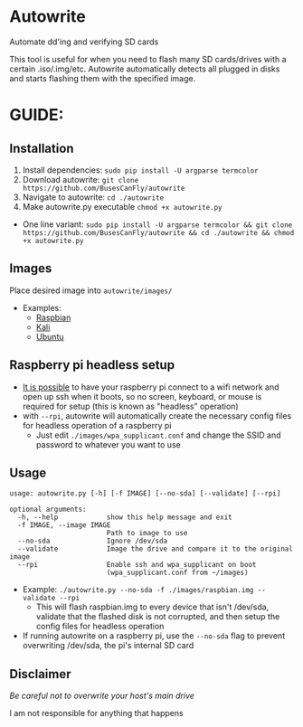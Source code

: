 # Autowrite
Automate dd'ing and verifying SD cards

This tool is useful for when you need to flash many SD cards/drives with a certain .iso/.img/etc. Autowrite automatically detects all plugged in disks and starts flashing them with the specified image.

# GUIDE:

## Installation
1. Install dependencies: `sudo pip install -U argparse termcolor`
2. Download autowrite: `git clone https://github.com/BusesCanFly/autowrite`
3. Navigate to autowrite: `cd ./autowrite`
4. Make autowrite.py executable `chmod +x autowrite.py`
* One line variant: `sudo pip install -U argparse termcolor && git clone https://github.com/BusesCanFly/autowrite && cd ./autowrite && chmod +x autowrite.py`

## Images
Place desired image into `autowrite/images/`
* Examples: 
    * [Raspbian](https://www.raspberrypi.org/downloads/raspbian/)
    * [Kali](https://www.kali.org/downloads/)
    * [Ubuntu](https://www.ubuntu.com/download)

## Raspberry pi headless setup
* [It is possible](https://www.raspberrypi.org/forums/viewtopic.php?t=191252) to have your raspberry pi connect to a wifi network and open up ssh when it boots, so no screen, keyboard, or mouse is required for setup (this is known as "headless" operation)
* with `--rpi`, autowrite will automatically create the necessary config files for headless operation of a raspberry pi
	* Just edit `./images/wpa_supplicant.conf` and change the SSID and password to whatever you want to use

## Usage
```
usage: autowrite.py [-h] [-f IMAGE] [--no-sda] [--validate] [--rpi]

optional arguments:
  -h, --help            show this help message and exit
  -f IMAGE, --image IMAGE
                        Path to image to use
  --no-sda              Ignore /dev/sda
  --validate            Image the drive and compare it to the original image
  --rpi                 Enable ssh and wpa_supplicant on boot
                        (wpa_supplicant.conf from ~/images)
```
* Example: `./autowrite.py --no-sda -f ./images/raspbian.img --validate --rpi`
	* This will flash raspbian.img to every device that isn't /dev/sda, validate that the flashed disk is not corrupted, and then setup the config files for headless operation
* If running autowrite on a raspberry pi, use the `--no-sda` flag to prevent overwriting /dev/sda, the pi's internal SD card

## Disclaimer
_Be careful not to overwrite your host's main drive_

I am not responsible for anything that happens
